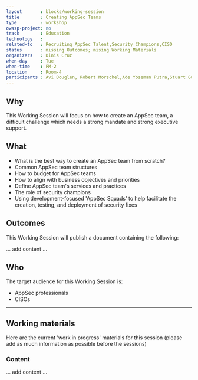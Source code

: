 ```yaml
---
layout       : blocks/working-session
title        : Creating AppSec Teams
type         : workshop
owasp-project: no
track        : Education
technology   :
related-to   : Recruiting AppSec Talent,Security Champions,CISO
status       : missing Outcomes; mising Working Materials
organizers   : Dinis Cruz
when-day     : Tue
when-time    : PM-2
location     : Room-4
participants : Avi Douglen, Robert Morschel,Ade Yoseman Putra,Stuart Gunter
---
```


## Why

This Working Session will focus on how to create an AppSec team, a difficult challenge which needs a strong mandate and strong executive support.

## What

 - What is the best way to create an AppSec team from scratch?
 - Common AppSec team structures
 - How to budget for AppSec teams
 - How to align with business objectives and priorities
 - Define AppSec team's services and practices
 - The role of security champions
 - Using development-focused 'AppSec Squads' to help facilitate the creation, testing, and deployment of security fixes
 
## Outcomes 

This Working Session will publish a document containing the following:

... add content ...

## Who

The target audience for this Working Session is:

 - AppSec professionals
 - CISOs

--- 

## Working materials

Here are the current 'work in progress' materials for this session (please add as much information as possible before the sessions)

### Content

... add content ...
